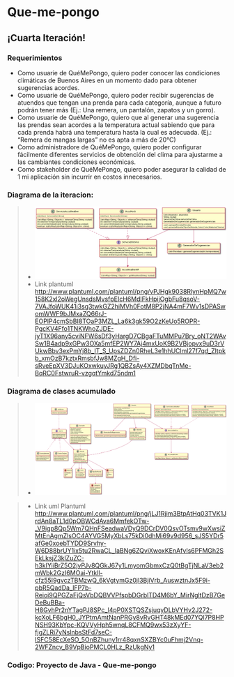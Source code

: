 # Que-me-pongo

## ¡Cuarta Iteración!

### Requerimientos
* Como usuarie de QuéMePongo, quiero poder conocer las condiciones climáticas de Buenos
Aires en un momento dado para obtener sugerencias acordes.
* Como usuarie de QuéMePongo, quiero poder recibir sugerencias de atuendos que tengan una
prenda para cada categoría, aunque a futuro podrán tener más (Ej.: Una remera, un pantalón,
zapatos y un gorro).
* Como usuarie de QuéMePongo, quiero que al generar una sugerencia las prendas sean
acordes a la temperatura actual sabiendo que para cada prenda habrá una temperatura hasta
la cual es adecuada. (Ej.: “Remera de mangas largas” no es apta a más de 20°C)
* Como administradore de QuéMePongo, quiero poder configurar fácilmente diferentes servicios
de obtención del clima para ajustarme a las cambiantes condiciones económicas.
* Como stakeholder de QuéMePongo, quiero poder asegurar la calidad de 1 mi aplicación sin
incurrir en costos innecesarios.

### Diagrama de la iteracion:
> - <IMG src="diagDeClasesIt4.jpeg">
> - Link plantuml http://www.plantuml.com/plantuml/png/vPJHgk9038RlynHpMQ7w158K2xl2oWegUnsdsMvsfpEIcH6MdlFkHpijOgbFu8qsoV-7VAJfoWUK41i3sg3twkGZ2hiMVh0FotM8P2jNA4mF7Wv1sDPASwomWWF9bJMxaZQ66rJ-EOPlP4cmSbBI8TOaP3MZL_La6k3gk59O2zKeUo5ROPR-PgcKV4Ffo1TNKWhoZJDE-jyT1X96any5cviNFW6sDf3yHargD7CBgaFTuMMPu7Bry_oNT2WAvSw1B4adp9xGPw3OXa5mfEP2WY7Aj4mxUoK9B2VBjopvx9uD3rVUkwBbv3exPmYj8b_IT_S_UpsZDZn0RheL3e1hhUClml27f7qd_Zltpkb_xmOzB7kztxRmsbfJw8MZgH_Dfi-sRveEpXV3DJuKOxwkuyJRg1QBZsAy4XZMDbqTnMe-BqRC0FstwruR-vzgqtYmkd75ndm1

### Diagrama de clases acumulado

> - <IMG src="diagDeClases.jpeg">
  
> - Link uml Plantuml http://www.plantuml.com/plantuml/png/jLJ1Rjim3BtpAtHq03TVK1JrdAn8aTL1d0pOBWCdAva6MmfekOTw-_V9igp8Qp5Wm7QHnFSeadwaVDyQ9DCrDV0QsvOTsmv9wXwsiZMtEnAgmZlsOC4AYVG5MyXbLs75kDi0dhMi69v9d956_sJS5YDr5afGe0xoebTYDD9Srvhy-W6D88brUY1ix5tu2RwaCL_laBNg6ZQviXwoxKEnAfvIs6PFMGh2SEkLksjZ3klZuZC-h3kIYiiBrZ5O2jvPJv8QGkJ67y1LmyomGbmxCzQ0tBgTjNLaV3eb2mWbk2GzI6MOai-Ytkll-cfz55I9gvczTBMzwQ_6kVgtymGz0jl3BjiVrb_AuswztnJx5F9i-pbR5QadDa_lFP7b-Reioi9QPGZaFjQsVbDQBVVPfspbDGrblTD4M6bY_MirNgltDzB7GeDeBuBBa-H8GvhPr2nYTagPJ8SPc_l4pP0XSTQSZsjuqyDLbVYHv2J272-kcXoLF6bgH0_JYPtmAmtNanPRGy8vRvGHT48kMEd07YQl7P8HPNSH93KbYpc-KQVVyHph5wnqL8CFMQ9wx53zXyYF-fjgZLRi7yNslnbsStFd7seC-ISFC58EcXeSO_5OnBZhuny1rr48qxnSXZBYc0uFhmj2Vnq-2WFZncv_B9VpBioPMCL0HLz_RzUkgNy1
  
### Codigo: Proyecto de Java - Que-me-pongo
